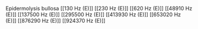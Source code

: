 Epidermolysis bullosa
[[130 Hz (E)]]
[[230 Hz (E)]]
[[620 Hz (E)]]
[[48910 Hz (E)]]
[[137500 Hz (E)]]
[[295500 Hz (E)]]
[[413930 Hz (E)]]
[[653020 Hz (E)]]
[[876290 Hz (E)]]
[[924370 Hz (E)]]
